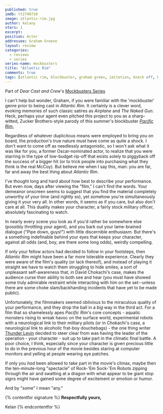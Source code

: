 ```yaml
---
published: true
imdb: tt2740710
image: atlantic-rim.jpg
author: kelany
stars: 1 
excerpt: 
position: Actor
addressee: Graham Greene
layout: review
categories: 
  - reviews
  - series
series-name: mockbusters
title: "Atlantic Rim"
comments: true
tags: [atlantic rim, blockbuster, graham green, imitation, knock off, Letters, mockbuster, pcific rim, ripoff]
---
```

Part of _Dear Cast and Crew_'s [Mockbusters Series][1]

   [1]: /events/2013/9/12/mockbuster-series.html

I can't help but wonder, Graham, if you were familiar with the 'mockbuster' genre prior to being cast in _Atlantic Rim_. It certainly is a clever word, evoking memories of such classic satires as _Airplane_ and _The Naked Gun_. Heck, perhaps your agent even pitched this project to you as a sharp-witted, Zucker Brothers-style parody of this summer's blockbuster [_Pacific Rim_.][2]

   [2]: /content/2013/7/11/pacific-rim.html

Regardless of whatever duplicitous means were employed to bring you on board, the production's true nature must have come as quite a shock. I don't want to come off as needlessly antagonistic, so I won't ask what it was like for you, a former Oscar-nominated actor, to realize that you were starring in the type of low-budget rip-off that exists solely to piggyback off the success of a bigger hit (or to trick people into purchasing what they think is the real McCoy). But believe me when I say this, man: you are far, far and away the best thing about _Atlantic Rim_.

I've thought long and hard about how best to describe your performance. But even now, days after viewing the "film," I can't find the words. Your demeanor onscreen seems to suggest that you find the material completely unworthy of your time (and rightly so), yet somehow you're simultaneously giving it your very all. In other words, it seems as if you care, but also don't care at all. This duality makes your character, a fairly stock military officer, absolutely fascinating to watch.

In nearly every scene you look as if you'd rather be somewhere else (possibly throttling your agent), and you bark out your lame-brained dialogue ("Pipe down, guys!") with little discernible enthusiasm. But there's a something indefinable behind your eyes that keeps your character, against all odds (and, boy, are there some long odds), weirdly compelling.

If only your fellow actors had decided to follow in your footsteps, then _Atlantic Rim_ might have been a far more tolerable experience. Clearly they were aware of the film's quality (or lack thereof), and instead of playing it straight we have to watch them struggling to hide smiles; a sort of unpleasant self-awareness that, in David Chokachi's case, makes the audience curse their ability to both see and hear (you must have showed some truly admirable restraint while interacting with him on the set--unless there are some choke slam/backhanding incidents that have yet to be made public).

Unfortunately, the filmmakers seemed oblivious to the miraculous quality of your performance, and they drop the ball in a _big_ way in the third act. For a film that so shamelessly apes _Pacific Rim_'s core concepts - aquatic monsters rising to wreak havoc on the surface world, experimental robots with a neurological link to their military pilots (or in Chokachi's case, a neurological link to alcoholic frat-boy douchebags) - the one thing writer [Thunder Levin][3] decided to steer clear from was having the leader of the operation - your character -  suit up to take part in the climatic final battle. A poor choice, I think, especially since your character is given precious little to do in the previous hour of the movie besides staring at computer monitors and yelling at people wearing eye patches.

   [3]: /content/2013/7/17/sharknado.html

If only you _had_ been allowed to take part in the movie's climax, maybe then the ten-minute-long "spectacle" of Rock-'Em Sock-'Em Robots zipping through the air and swatting at a dragon with what appear to be giant stop signs might have gained some degree of excitement or emotion or humor.

And by "some" I mean "any."

{% contentfor signature %}
**Respectfully yours,**

Kelan
{% endcontentfor %}